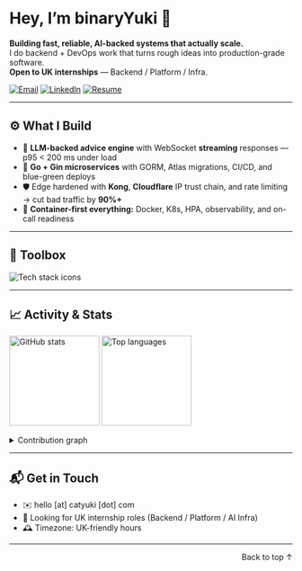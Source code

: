 <a name="readme-top"></a>

# Hey, I’m binaryYuki 👋  
**Building fast, reliable, AI-backed systems that actually scale.**  
I do backend + DevOps work that turns rough ideas into production-grade software.  
**Open to UK internships** — Backend / Platform / Infra.

[![Email](https://img.shields.io/badge/Email-Contact-blue?logo=outlook)](mailto:hello@catyuki.com)
[![LinkedIn](https://img.shields.io/badge/LinkedIn-Connect-informational?logo=linkedin)](https://www.linkedin.com/in/tingzhanghuang/)
[![Resume](https://img.shields.io/badge/Resume-View-success?logo=readthedocs)](https://cdn.catyuki.com/personal/cv.pdf)

---

## ⚙️ What I Build
- 🧠 **LLM-backed advice engine** with WebSocket **streaming** responses — p95 < 200 ms under load  
- 🧩 **Go + Gin microservices** with GORM, Atlas migrations, CI/CD, and blue-green deploys  
- 🛡️ Edge hardened with **Kong**, **Cloudflare** IP trust chain, and rate limiting → cut bad traffic by **90%+**  
- 🐳 **Container-first everything:** Docker, K8s, HPA, observability, and on-call readiness  

---

## 🧰 Toolbox
<p align="left">
<img 
  src="https://skillicons.dev/icons?i=go,java,py,cpp,swift,nodejs,react,nextjs,vue,spring,docker,kubernetes,terraform,linux,git,githubactions,redis,postgresql,mysql,nginx,pytorch,aws,azure,gcp&perline=8" 
  alt="Tech stack icons" 
/>
</p>

---

## 📈 Activity & Stats
<p align="left">
  <picture>
    <source srcset="https://github-readme-stats.vercel.app/api?username=binaryyuki&show_icons=true&theme=radical&hide_border=true&count_private=true" media="(prefers-color-scheme: dark)"/>
    <img src="https://github-readme-stats.vercel.app/api?username=binaryyuki&show_icons=true&hide_border=true&count_private=true" alt="GitHub stats" height="160"/>
  </picture>
  <picture>
    <source srcset="https://github-readme-stats.vercel.app/api/top-langs/?username=binaryyuki&layout=compact&theme=radical&hide_border=true&hide=html,css" media="(prefers-color-scheme: dark)"/>
    <img src="https://github-readme-stats.vercel.app/api/top-langs/?username=binaryyuki&layout=compact&hide_border=true&hide=html,css" alt="Top languages" height="160"/>
  </picture>
</p>

<details>
  <summary>Contribution graph</summary>
  <img src="https://github-readme-activity-graph.vercel.app/graph?username=binaryyuki&theme=minimal&hide_border=true" alt="Contribution graph"/>
</details>

---

## 📬 Get in Touch
- ✉️ hello [at] catyuki [dot] com  
- 💼 Looking for UK internship roles (Backend / Platform / AI Infra)  
- 🕰️ Timezone: UK-friendly hours  

---

<p align="right">Back to top ↑</p>
